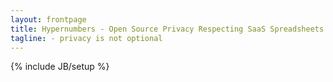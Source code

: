 ```yaml
---
layout: frontpage
title: Hypernumbers - Open Source Privacy Respecting SaaS Spreadsheets
tagline: - privacy is not optional
---
```

{% include JB/setup %}

